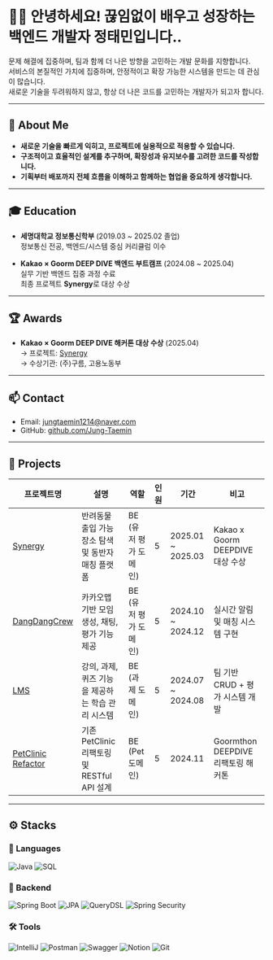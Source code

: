 # 🧑‍💻 안녕하세요! 끊임없이 배우고 성장하는 백엔드 개발자 정태민입니다..

문제 해결에 집중하며, 팀과 함께 더 나은 방향을 고민하는 개발 문화를 지향합니다.  
서비스의 본질적인 가치에 집중하며, 안정적이고 확장 가능한 시스템을 만드는 데 관심이 많습니다.  
새로운 기술을 두려워하지 않고, 항상 더 나은 코드를 고민하는 개발자가 되고자 합니다.

<hr>

## 👤 About Me

- **새로운 기술을 빠르게 익히고, 프로젝트에 실용적으로 적용할 수 있습니다.**
- **구조적이고 효율적인 설계를 추구하며, 확장성과 유지보수를 고려한 코드를 작성합니다.**
- **기획부터 배포까지 전체 흐름을 이해하고 함께하는 협업을 중요하게 생각합니다.**

<hr>

## 🎓 Education

- **세명대학교 정보통신학부** (2019.03 ~ 2025.02 졸업)  
  정보통신 전공, 백엔드/시스템 중심 커리큘럼 이수  

- **Kakao × Goorm DEEP DIVE 백엔드 부트캠프** (2024.08 ~ 2025.04)  
  실무 기반 백엔드 집중 과정 수료  
  최종 프로젝트 **Synergy**로 대상 수상  

<hr>

## 🏆 Awards

- **Kakao × Goorm DEEP DIVE 해커톤 대상 수상** (2025.04)  
  → 프로젝트: [Synergy](https://github.com/Goorm-Synergy/Synergy-Backend)  
  → 수상기관: (주)구름, 고용노동부

<hr>

## 📫 Contact

- Email: jungtaemin1214@naver.com  
- GitHub: [github.com/Jung-Taemin](https://github.com/Jung-Taemin)  

<hr>

## 📁 Projects

| 프로젝트명 | 설명 | 역할 | 인원 | 기간 | 비고 |
|------------|------|------|------|------|------|
| [Synergy](https://github.com/Goorm-Synergy/Synergy-Backend) | 반려동물 출입 가능 장소 탐색 및 동반자 매칭 플랫폼 | BE (유저 평가 도메인) | 5 | 2025.01 ~ 2025.03 | Kakao x Goorm DEEPDIVE 대상 수상 |
| [DangDangCrew](https://github.com/FindMeWithDeepDive/DangDangCrew) | 카카오맵 기반 모임 생성, 채팅, 평가 기능 제공 | BE (유저 평가 도메인) | 5 | 2024.10 ~ 2024.12 | 실시간 알림 및 매칭 시스템 구현 |
| [LMS](https://github.com/GoGetCustomer/learning-management-system) | 강의, 과제, 퀴즈 기능을 제공하는 학습 관리 시스템 | BE (과제 도메인) | 5 | 2024.07 ~ 2024.08 | 팀 기반 CRUD + 평가 시스템 개발 |
| [PetClinic Refactor](https://github.com/goorm-debug-alss/petclinic) | 기존 PetClinic 리팩토링 및 RESTful API 설계 | BE (Pet 도메인) | 5 | 2024.11 | Goormthon DEEPDIVE 리팩토링 해커톤 |

<hr>

## ⚙️ Stacks

### 💬 Languages  
![Java](https://img.shields.io/badge/Java-007396?style=for-the-badge&logo=openjdk&logoColor=white)
![SQL](https://img.shields.io/badge/SQL-336791?style=for-the-badge&logo=postgresql&logoColor=white)

### 🔧 Backend  
![Spring Boot](https://img.shields.io/badge/Spring%20Boot-6DB33F?style=for-the-badge&logo=springboot&logoColor=white)
![JPA](https://img.shields.io/badge/JPA-59666C?style=for-the-badge&logo=hibernate&logoColor=white)
![QueryDSL](https://img.shields.io/badge/QueryDSL-0089CD?style=for-the-badge)
![Spring Security](https://img.shields.io/badge/Security-6DB33F?style=for-the-badge&logo=spring-security&logoColor=white)

### 🛠 Tools  
![IntelliJ](https://img.shields.io/badge/IntelliJ-000000?style=for-the-badge&logo=intellijidea&logoColor=white)
![Postman](https://img.shields.io/badge/Postman-FF6C37?style=for-the-badge&logo=postman&logoColor=white)
![Swagger](https://img.shields.io/badge/Swagger-85EA2D?style=for-the-badge&logo=swagger&logoColor=black)
![Notion](https://img.shields.io/badge/Notion-000000?style=for-the-badge&logo=notion&logoColor=white)
![Git](https://img.shields.io/badge/Git-F05032?style=for-the-badge&logo=git&logoColor=white)
